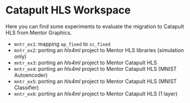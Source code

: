 # Catapult HLS Workspace

Here you can find some experiments to evaluate the migration to Catapult HLS
from Mentor Graphics.

- `mntr_ex1`: mapping `ap_fixed` to `sc_fixed`
- `mntr_ex2`: porting an *hls4ml* project to Mentor HLS libraries (simulation only)
- `mntr_ex3`: porting an *hls4ml* project to Mentor Catapult HLS
- `mntr_ex4`: porting an *hls4ml* project to Mentor Catapult HLS (MNIST Autoencoder)
- `mntr_ex5`: porting an *hls4ml* project to Mentor Catapult HLS (MNIST Classifier)
- `mntr_ex6`: porting an *hls4ml* project to Mentor Catapult HLS (1 layer)
